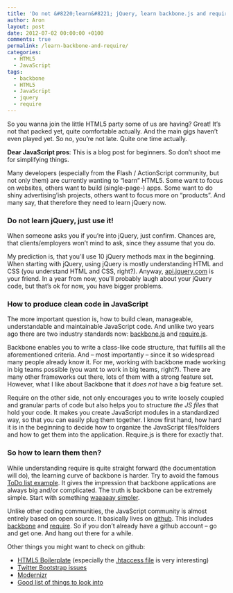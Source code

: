 ```yaml
---
title: 'Do not &#8220;learn&#8221; jQuery, learn backbone.js and require.js'
author: Aron
layout: post
date: 2012-07-02 00:00:00 +0100
comments: true
permalink: /learn-backbone-and-require/
categories:
  - HTML5
  - JavaScript
tags:
  - backbone
  - HTML5
  - JavaScript
  - jquery
  - require
---
```

So you wanna join the little HTML5 party some of us are having? Great! It&#8217;s not that packed yet, quite comfortable actually. And the main gigs haven’t even played yet. So no, you&#8217;re not late. Quite one time actually.

<!--more-->

**Dear JavaScript pros**: This is a blog post for beginners. So don&#8217;t shoot me for simplifying things.

Many developers (especially from the Flash / ActionScript community, but not only them) are currently wanting to &#8220;learn&#8221; HTML5. Some want to focus on websites, others want to build (single-page-) apps. Some want to do shiny advertising&#8217;ish projects, others want to focus more on &#8220;products&#8221;. And many say, that therefore they need to learn jQuery now.

### Do not learn jQuery, just use it!

When someone asks you if you&#8217;re into jQuery, just confirm. Chances are, that clients/employers won’t mind to ask, since they assume that you do.

My prediction is, that you&#8217;ll use 10 jQuery methods max in the beginning. When starting with jQuery, using jQuery is mostly understanding HTML and CSS (you understand HTML and CSS, right?). Anyway, <a href="http://api.jquery.com/" target="_blank">api.jquery.com</a> is your friend. In a year from now, you&#8217;ll probably laugh about your jQuery code, but that&#8217;s ok for now, you have bigger problems.

### How to produce clean code in JavaScript

The more important question is, how to build clean, manageable, understandable and maintainable JavaScript code. And unlike two years ago there are two industry standards now: <a href="http://documentcloud.github.com/backbone/" target="_blank">backbone.js</a> and <a href="http://requirejs.org/" target="_blank">require.js</a>.

Backbone enables you to write a class-like code structure, that fulfills all the aforementioned criteria. And &#8211; most importantly &#8211; since it so widespread many people already know it. For me, working with backbone made working in big teams possible (you want to work in big teams, right?). There are many other frameworks out there, lots of them with a strong feature set. However, what I like about Backbone that it *does not* have a big feature set. 

Require on the other side, not only encourages you to write loosely coupled and granular parts of code but also helps you to structure *the JS files* that hold your code. It makes you create JavaScript modules in a standardized way, so that you can easily plug them together. I know first hand, how hard it is in the beginning to decide how to organize the JavaScript files/folders and how to get them into the application. Require.js is there for exactly that.

### So how to learn them then?

While understanding require is quite straight forward (the documentation will do), the learning curve of backbone is harder. Try to avoid the famous <a href="http://backbonejs.org/examples/todos/index.html" target="_blank">ToDo list example</a>. It gives the impression that backbone applications are always big and/or complicated. The truth is backbone can be extremely simple. Start with something <a href="http://thomasdavis.github.com/2011/02/01/backbone-introduction.html" target="_blank">waaaaay simpler</a>.

Unlike other coding communities, the JavaScript community is almost entirely based on open source. It basically lives on <a href="https://github.com/" target="_blank">github</a>. This includes <a href="https://github.com/documentcloud/backbone" target="_blank">backbone</a> and <a href="https://github.com/jrburke/requirejs" target="_blank">require</a>. So if you don&#8217;t already have a github account &#8211; go and get one. And hang out there for a while. 

Other things you might want to check on github:  
* <a href="https://github.com/h5bp/html5-boilerplate" target="_blank">HTML5 Boilerplate</a> (especially the <a href="https://github.com/h5bp/html5-boilerplate/blob/master/.htaccess" target="_blank">.htaccess file</a> is very interesting)  
* <a href="https://github.com/twitter/bootstrap/issues" target="_blank">Twitter Bootstrap issues</a>  
* <a href="https://github.com/Modernizr/Modernizr" target="_blank">Modernizr</a>  
* <a href="https://github.com/darcyclarke/Front-end-Developer-Interview-Questions" target="_blank">Good list of things to look into</a> 